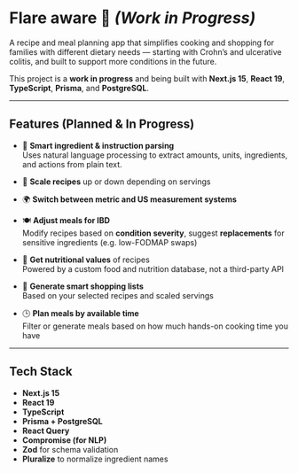 # Flare aware 🥗 *(Work in Progress)*

A recipe and meal planning app that simplifies cooking and shopping for families with different dietary needs — starting with Crohn’s and ulcerative colitis, and built to support more conditions in the future.

This project is a **work in progress** and being built with **Next.js 15**, **React 19**, **TypeScript**, **Prisma**, and **PostgreSQL**.

---

## Features (Planned & In Progress)

- 🧠 **Smart ingredient & instruction parsing**  
  Uses natural language processing to extract amounts, units, ingredients, and actions from plain text.
  
- 📏 **Scale recipes** up or down depending on servings

- 🌍 **Switch between metric and US measurement systems**

- 🍽 **Adjust meals for IBD**  
  Modify recipes based on **condition severity**, suggest **replacements** for sensitive ingredients (e.g. low-FODMAP swaps)

- 🧾 **Get nutritional values** of recipes  
  Powered by a custom food and nutrition database, not a third-party API

- 🛒 **Generate smart shopping lists**  
  Based on your selected recipes and scaled servings

- 🕒 **Plan meals by available time**  
  Filter or generate meals based on how much hands-on cooking time you have

---

## Tech Stack

- **Next.js 15**
- **React 19**
- **TypeScript**
- **Prisma + PostgreSQL**
- **React Query**
- **Compromise (for NLP)**
- **Zod** for schema validation
- **Pluralize** to normalize ingredient names
